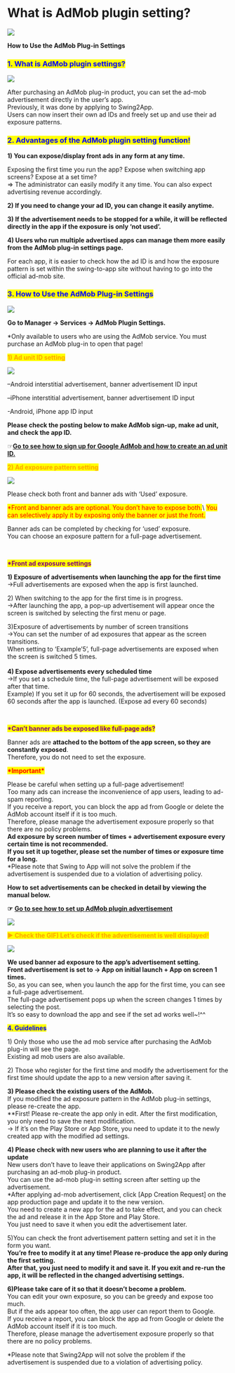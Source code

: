 # What is AdMob plugin setting?

![](https://support.swing2app.com/wp-content/uploads/2020/10/jhsfdbjkdfv.png)

**How to Use the AdMob Plug-in Settings**



### <mark style="color:blue;">**1. What is AdMob plugin settings?**</mark>

![](https://support.swing2app.com/wp-content/uploads/2020/10/Screenshot-2020-10-13-at-6.34.48-PM.png)

After purchasing an AdMob plug-in product, you can set the ad-mob advertisement directly in the user’s app.\
Previously, it was done by applying to Swing2App.\
Users can now insert their own ad IDs and freely set up and use their ad exposure patterns.



### <mark style="color:blue;">**2. Advantages of the AdMob plugin setting function!**</mark>

**1) You can expose/display front ads in any form at any time.**

Exposing the first time you run the app? Expose when switching app screens? Expose at a set time?\
\=> The administrator can easily modify it any time. You can also expect advertising revenue accordingly.

**2) If you need to change your ad ID, you can change it easily anytime.**

**3) If the advertisement needs to be stopped for a while, it will be reflected directly in the app if the exposure is only ‘not used’.**

**4) Users who run multiple advertised apps can manage them more easily from the AdMob plug-in settings page.**

For each app, it is easier to check how the ad ID is and how the exposure pattern is set within the swing-to-app site without having to go into the official ad-mob site.



### <mark style="color:blue;">**3. How to Use the AdMob Plug-in Settings**</mark>

![](https://support.swing2app.com/wp-content/uploads/2020/10/nfjd.png)

**Go to Manager → Services → AdMob Plugin Settings.**

\*Only available to users who are using the AdMob service. You must purchase an AdMob plug-in to open that page!



<mark style="color:orange;">**1) Ad unit ID setting**</mark>

![](https://support.swing2app.com/wp-content/uploads/2020/10/345.png)

–Android interstitial advertisement, banner advertisement ID input

–iPhone interstitial advertisement, banner advertisement ID input

\-Android, iPhone app ID input

**Please check the posting below to make AdMob sign-up, make ad unit, and check the app ID.**

☞[**Go to see how to sign up for Google AdMob and how to create an ad unit ID.**](admob-register.md)



<mark style="color:orange;">**2) Ad exposure pattern setting**</mark>

![](https://support.swing2app.com/wp-content/uploads/2020/10/ef.png)

Please check both front and banner ads with ‘Used’ exposure.

<mark style="color:red;">\*Front and banner ads are optional. You don’t have to expose both.</mark>\ <mark style="color:red;">You can selectively apply it by exposing only the banner or just the front.</mark>

Banner ads can be completed by checking for ‘used’ exposure.\
You can choose an exposure pattern for a full-page advertisement.

​

<mark style="color:purple;">**\*Front ad exposure settings**</mark>

**1) Exposure of advertisements when launching the app for the first time**\
\->Full advertisements are exposed when the app is first launched.

2\) When switching to the app for the first time is in progress.\
\->After launching the app, a pop-up advertisement will appear once the screen is switched by selecting the first menu or page.

3\)Exposure of advertisements by number of screen transitions\
\->You can set the number of ad exposures that appear as the screen transitions.\
When setting to ‘Example’5’, full-page advertisements are exposed when the screen is switched 5 times.\
\
**4) Expose advertisements every scheduled time**\
\->If you set a schedule time, the full-page advertisement will be exposed after that time.\
Example) If you set it up for 60 seconds, the advertisement will be exposed 60 seconds after the app is launched. (Expose ad every 60 seconds)

​

<mark style="color:purple;">**\*Can’t banner ads be exposed like full-page ads?**</mark>

Banner ads are **attached to the bottom of the app screen, so they are constantly exposed**.\
Therefore, you do not need to set the exposure.



<mark style="color:red;">**\*Important\***</mark>

Please be careful when setting up a full-page advertisement!\
Too many ads can increase the inconvenience of app users, leading to ad-spam reporting.\
If you receive a report, you can block the app ad from Google or delete the AdMob account itself if it is too much.\
Therefore, please manage the advertisement exposure properly so that there are no policy problems.\
**Ad exposure by screen number of times + advertisement exposure every certain time is not recommended.**\
**If you set it up together, please set the number of times or exposure time for a long.**\
\*Please note that Swing to App will not solve the problem if the advertisement is suspended due to a violation of advertising policy.



**How to set advertisements can be checked in detail by viewing the manual below.**

**☞** [**Go to see how to set up AdMob plugin advertisement**](admob-plugin-apply.md)

![](https://wp.swing2app.co.kr/wp-content/uploads/2020/07/%EC%BA%A1%EC%B2%98.png)

<mark style="color:orange;">**▶ Check the GIF) Let’s check if the advertisement is well displayed!**</mark>

![](https://support.swing2app.com/wp-content/uploads/2020/10/%EB%85%B9%ED%99%94\_2020\_10\_14\_14\_06\_59\_671.gif)

**We used banner ad exposure to the app’s advertisement setting.**\
**Front advertisement is set to -> App on initial launch + App on screen 1 times.**\
So, as you can see, when you launch the app for the first time, you can see a full-page advertisement.\
The full-page advertisement pops up when the screen changes 1 times by selecting the post.\
It’s so easy to download the app and see if the set ad works well\~!^^



<mark style="color:blue;">**4. Guidelines**</mark>

1\) Only those who use the ad mob service after purchasing the AdMob plug-in will see the page.\
Existing ad mob users are also available.

2\) Those who register for the first time and modify the advertisement for the first time should update the app to a new version after saving it.

**3) Please check the existing users of the AdMob.**\
If you modified the ad exposure pattern in the AdMob plug-in settings, please re-create the app.\
\*\*First! Please re-create the app only in edit. After the first modification, you only need to save the next modification.\
\-> If it’s on the Play Store or App Store, you need to update it to the newly created app with the modified ad settings.

**4) Please check with new users who are planning to use it after the update**\
New users don’t have to leave their applications on Swing2App after purchasing an ad-mob plug-in product.\
You can use the ad-mob plug-in setting screen after setting up the advertisement.\
\*After applying ad-mob advertisement, click \[App Creation Request] on the app production page and update it to the new version.\
You need to create a new app for the ad to take effect, and you can check the ad and release it in the App Store and Play Store.\
You just need to save it when you edit the advertisement later.

5\)You can check the front advertisement pattern setting and set it in the form you want.\
**You’re free to modify it at any time! Please re-produce the app only during the first setting.**\
**After that, you just need to modify it and save it. If you exit and re-run the app, it will be reflected in the changed advertising settings.**

**6)Please take care of it so that it doesn’t become a problem.**\
You can edit your own exposure, so you can be greedy and expose too much.\
But if the ads appear too often, the app user can report them to Google.\
If you receive a report, you can block the app ad from Google or delete the AdMob account itself if it is too much.\
Therefore, please manage the advertisement exposure properly so that there are no policy problems.



\*Please note that Swing2App will not solve the problem if the advertisement is suspended due to a violation of advertising policy.​
